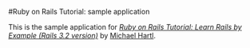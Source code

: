 #Ruby on Rails Tutorial: sample application

This is the sample application for
[*Ruby on Rails Tutorial: Learn Rails by Example (Rails 3.2 version)*](http://rails-3-2.railstutorial.org/)
by [Michael Hartl](http://michaelhartl.com/).
